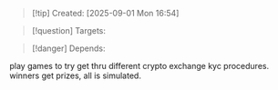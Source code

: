 
>[!tip] Created: [2025-09-01 Mon 16:54]

>[!question] Targets: 

>[!danger] Depends: 

play games to try get thru different crypto exchange kyc procedures.  winners get prizes, all is simulated.